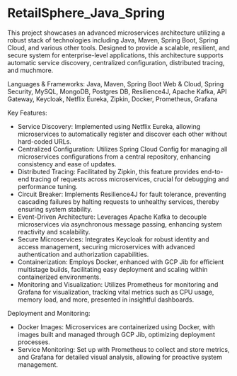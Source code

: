 # RetailSphere_Java_Spring

This project showcases an advanced microservices architecture utilizing a robust stack of technologies including Java, Maven, Spring Boot, Spring Cloud, and various other tools. Designed to provide a scalable, resilient, and secure system for enterprise-level applications, this architecture supports automatic service discovery, centralized configuration, distributed tracing, and muchmore.

Languages & Frameworks: Java, Maven, Spring Boot Web & Cloud, Spring Security, MySQL, MongoDB, Postgres DB, Resilience4J, Apache Kafka, API Gateway, Keycloak, Netflix Eureka, Zipkin, Docker, Prometheus, Grafana

Key Features:
- Service Discovery: Implemented using Netflix Eureka, allowing microservices to automatically register and discover each other without hard-coded URLs.
- Centralized Configuration: Utilizes Spring Cloud Config for managing all microservices configurations from a central repository, enhancing consistency and ease of updates.
- Distributed Tracing: Facilitated by Zipkin, this feature provides end-to-end tracing of requests across microservices, crucial for debugging and performance tuning.
- Circuit Breaker: Implements Resilience4J for fault tolerance, preventing cascading failures by halting requests to unhealthy services, thereby ensuring system stability.
- Event-Driven Architecture: Leverages Apache Kafka to decouple microservices via asynchronous message passing, enhancing system reactivity and scalability.
- Secure Microservices: Integrates Keycloak for robust identity and access management, securing microservices with advanced authentication and authorization capabilities.
- Containerization: Employs Docker, enhanced with GCP Jib for efficient multistage builds, facilitating easy deployment and scaling within containerized environments.
- Monitoring and Visualization: Utilizes Prometheus for monitoring and Grafana for visualization, tracking vital metrics such as CPU usage, memory load, and more, presented in insightful dashboards.

Deployment and Monitoring:
- Docker Images: Microservices are containerized using Docker, with images built and managed through GCP Jib, optimizing deployment processes.
- Service Monitoring: Set up with Prometheus to collect and store metrics, and Grafana for detailed visual analysis, allowing for proactive system management.
